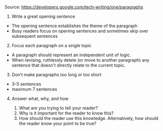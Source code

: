 Source: https://developers.google.com/tech-writing/one/paragraphs

1. Write a great opening sentence

- The opening sentence establishes the theme of the paragraph
- Busy readers focus on opening sentences and sometimes skip over subsequent sentences

2. Focus each paragraph on a single topic

- A paragraph should represent an independent unit of logic.
- When revising, ruthlessly delete (or move to another paragraph) any sentence that doesn't directly relate to the current topic.

3. Don't make paragraphs too long or too short

- 3-5 sentences
- maximum 7 sentences

4. Answer what, why, and how

    1. What are you trying to tell your reader?
    2. Why is it important for the reader to know this?
    3. How should the reader use this knowledge. Alternatively, how should the reader know your point to be true?
